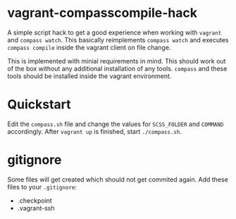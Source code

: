 # vagrant-compasscompile-hack

A simple script hack to get a good experience when working with `vagrant` and `compass watch`. 
This basically reimplements `compass watch` and executes `compass compile` inside the vagrant client on file change.

This is implemented with minial requirements in mind. This should work out of the box without any additional installation of any tools. `compass` and these tools should be installed inside the vagrant environment.

# Quickstart

Edit the `compass.sh` file and change the values for `SCSS_FOLDER` and `COMMAND` accordingly.
After `vagrant up` is finished, start `./compass.sh`.


# gitignore

Some files will get created which should not get commited again. Add these files to your `.gitignore`:

* .checkpoint
* .vagrant-ssh
